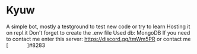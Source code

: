 # Kyuw
A simple bot, mostly a testground to test new code or try to learn
Hosting it on repl.it
Don't forget to create the .env  file
Used db: MongoDB
If you need to contact me enter this server: https://discord.gg/tmWm5PR
or contact me [             ]#8283
